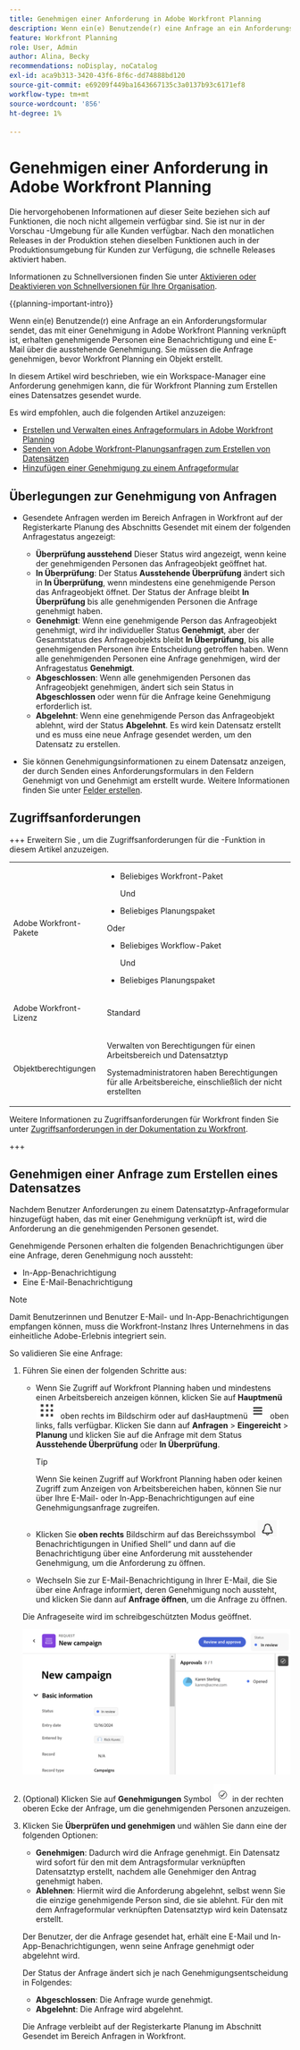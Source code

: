 ```yaml
---
title: Genehmigen einer Anforderung in Adobe Workfront Planning
description: Wenn ein(e) Benutzende(r) eine Anfrage an ein Anforderungsformular sendet, das mit einer Genehmigung in Adobe Workfront Planning verknüpft ist, erhalten genehmigende Personen eine Benachrichtigung und eine E-Mail über die ausstehende Genehmigung. Sie müssen die Anfrage genehmigen, bevor Workfront Planning ein Objekt erstellt.
feature: Workfront Planning
role: User, Admin
author: Alina, Becky
recommendations: noDisplay, noCatalog
exl-id: aca9b313-3420-43f6-8f6c-dd74888bd120
source-git-commit: e69209f449ba1643667135c3a0137b93c6171ef8
workflow-type: tm+mt
source-wordcount: '856'
ht-degree: 1%

---
```


# Genehmigen einer Anforderung in Adobe Workfront Planning

<!--take Preview and Production references at Production time-->

<!-- do you need to add that only workspace owners can view the Submitted/ Planning tab?? - asking team in slack-->

<span class="preview">Die hervorgehobenen Informationen auf dieser Seite beziehen sich auf Funktionen, die noch nicht allgemein verfügbar sind. Sie ist nur in der Vorschau -Umgebung für alle Kunden verfügbar. Nach den monatlichen Releases in der Produktion stehen dieselben Funktionen auch in der Produktionsumgebung für Kunden zur Verfügung, die schnelle Releases aktiviert haben. </span>

<span class="preview">Informationen zu Schnellversionen finden Sie unter [Aktivieren oder Deaktivieren von Schnellversionen für Ihre Organisation](/help/quicksilver/administration-and-setup/set-up-workfront/configure-system-defaults/enable-fast-release-process.md). </span>

{{planning-important-intro}}

Wenn ein(e) Benutzende(r) eine Anfrage an ein Anforderungsformular sendet, das mit einer Genehmigung in Adobe Workfront Planning verknüpft ist, erhalten genehmigende Personen eine Benachrichtigung und eine E-Mail über die ausstehende Genehmigung. Sie müssen die Anfrage genehmigen, bevor Workfront Planning ein Objekt erstellt.

In diesem Artikel wird beschrieben, wie ein Workspace-Manager eine Anforderung genehmigen kann, die für Workfront Planning zum Erstellen eines Datensatzes gesendet wurde.

Es wird empfohlen, auch die folgenden Artikel anzuzeigen:

* [Erstellen und Verwalten eines Anfrageformulars in Adobe Workfront Planning](/help/quicksilver/planning/requests/create-request-form.md)
* [Senden von Adobe Workfront-Planungsanfragen zum Erstellen von Datensätzen](/help/quicksilver/planning/requests/submit-requests.md)
* [Hinzufügen einer Genehmigung zu einem Anfrageformular](/help/quicksilver/planning/requests/add-approval-to-request-form.md)

## Überlegungen zur Genehmigung von Anfragen

* Gesendete Anfragen werden im Bereich Anfragen in Workfront auf der Registerkarte Planung des Abschnitts Gesendet mit einem der folgenden Anfragestatus angezeigt:

   * **Überprüfung ausstehend** Dieser Status wird angezeigt, wenn keine der genehmigenden Personen das Anfrageobjekt geöffnet hat.
   * **In Überprüfung**: Der Status **Ausstehende Überprüfung** ändert sich in **In Überprüfung**, wenn mindestens eine genehmigende Person das Anfrageobjekt öffnet. Der Status der Anfrage bleibt **In Überprüfung** bis alle genehmigenden Personen die Anfrage genehmigt haben.
   * **Genehmigt**: Wenn eine genehmigende Person das Anfrageobjekt genehmigt, wird ihr individueller Status **Genehmigt**, aber der Gesamtstatus des Anfrageobjekts bleibt **In Überprüfung**, bis alle genehmigenden Personen ihre Entscheidung getroffen haben. Wenn alle genehmigenden Personen eine Anfrage genehmigen, wird der Anfragestatus **Genehmigt**.
   * **Abgeschlossen**: Wenn alle genehmigenden Personen das Anfrageobjekt genehmigen, ändert sich sein Status in **Abgeschlossen** oder wenn für die Anfrage keine Genehmigung erforderlich ist.
   * **Abgelehnt**: Wenn eine genehmigende Person das Anfrageobjekt ablehnt, wird der Status **Abgelehnt**. Es wird kein Datensatz erstellt und es muss eine neue Anfrage gesendet werden, um den Datensatz zu erstellen.

* <span class="preview">Sie können Genehmigungsinformationen zu einem Datensatz anzeigen, der durch Senden eines Anforderungsformulars in den Feldern Genehmigt von und Genehmigt am erstellt wurde. Weitere Informationen finden Sie unter [Felder erstellen](/help/quicksilver/planning/fields/create-fields.md).</span>

## Zugriffsanforderungen

+++ Erweitern Sie , um die Zugriffsanforderungen für die -Funktion in diesem Artikel anzuzeigen. 

<table style="table-layout:auto"> 
<col> 
</col> 
<col> 
</col> 
<tbody> 
<tr> 
   <td role="rowheader"><p>Adobe Workfront-Pakete</p></td> 
   <td> 
<ul><li><p>Beliebiges Workfront-Paket</p></li>
Und
<li><p>Beliebiges Planungspaket</p></li></ul>
Oder
<ul><li><p>Beliebiges Workflow-Paket</p></li>
Und
<li><p>Beliebiges Planungspaket</p></li></ul>
   </td> </tr>

</tr> 
  <tr> 
   <td role="rowheader"><p>Adobe Workfront-Lizenz</p></td> 
   <td><p>Standard</p> 
  </td> 
  </tr> 
  <tr> 
   <td role="rowheader"><p>Objektberechtigungen</p></td> 
   <td>   <p>Verwalten von Berechtigungen für einen Arbeitsbereich und Datensatztyp</a> </p>  
   <p>Systemadministratoren haben Berechtigungen für alle Arbeitsbereiche, einschließlich der nicht erstellten</p>  </td> 
  </tr>  
</tbody> 
</table>

Weitere Informationen zu Zugriffsanforderungen für Workfront finden Sie unter [Zugriffsanforderungen in der Dokumentation zu Workfront](/help/quicksilver/administration-and-setup/add-users/access-levels-and-object-permissions/access-level-requirements-in-documentation.md).

+++

## Genehmigen einer Anfrage zum Erstellen eines Datensatzes

Nachdem Benutzer Anforderungen zu einem Datensatztyp-Anfrageformular hinzugefügt haben, das mit einer Genehmigung verknüpft ist, wird die Anforderung an die genehmigenden Personen gesendet.

Genehmigende Personen erhalten die folgenden Benachrichtigungen über eine Anfrage, deren Genehmigung noch aussteht:

* In-App-Benachrichtigung
* Eine E-Mail-Benachrichtigung

>[!NOTE]
>
>Damit Benutzerinnen und Benutzer E-Mail- und In-App-Benachrichtigungen empfangen können, muss die Workfront-Instanz Ihres Unternehmens in das einheitliche Adobe-Erlebnis integriert sein.

So validieren Sie eine Anfrage:

1. Führen Sie einen der folgenden Schritte aus:

   * Wenn Sie Zugriff auf Workfront Planning haben und mindestens einen Arbeitsbereich anzeigen können, klicken Sie auf **Hauptmenü** ![Punkte-](assets/dots-menu.png) oben rechts im Bildschirm oder auf das **&#x200B;**&#x200B;Hauptmenü![Zeilen-Hauptmenü](assets/lines-menu.png) oben links, falls verfügbar. Klicken Sie dann auf **Anfragen** > **Eingereicht** > **Planung** und klicken Sie auf die Anfrage mit dem Status **Ausstehende Überprüfung** oder **In Überprüfung**.

     >[!TIP]
     >
     >Wenn Sie keinen Zugriff auf Workfront Planning haben oder keinen Zugriff zum Anzeigen von Arbeitsbereichen haben, können Sie nur über Ihre E-Mail- oder In-App-Benachrichtigungen auf eine Genehmigungsanfrage zugreifen.

   * Klicken Sie **oben rechts** Bildschirm auf das Bereichssymbol ![Benachrichtigungsbereich) &#x200B;](assets/notifications-area-icon-unified-shell.png)Benachrichtigungen in Unified Shell“ und dann auf die Benachrichtigung über eine Anforderung mit ausstehender Genehmigung, um die Anforderung zu öffnen.
   * Wechseln Sie zur E-Mail-Benachrichtigung in Ihrer E-Mail, die Sie über eine Anfrage informiert, deren Genehmigung noch aussteht, und klicken Sie dann auf **Anfrage öffnen**, um die Anfrage zu öffnen. <!--add the name of the button here, from the email-->

   Die Anfrageseite wird im schreibgeschützten Modus geöffnet.

   ![Schreibgeschützte Anfrageseite im Prüfungsstatus](assets/read-only-reqeust-page-in-review-status.png)

1. (Optional) Klicken Sie auf **Genehmigungen** Symbol ![Genehmigungen](assets/approvals-icon.png) in der rechten oberen Ecke der Anfrage, um die genehmigenden Personen anzuzeigen.
1. Klicken Sie **Überprüfen und genehmigen** und wählen Sie dann eine der folgenden Optionen:

   * **Genehmigen**: Dadurch wird die Anfrage genehmigt. Ein Datensatz wird sofort für den mit dem Antragsformular verknüpften Datensatztyp erstellt, nachdem alle Genehmiger den Antrag genehmigt haben.
   * **Ablehnen**: Hiermit wird die Anforderung abgelehnt, selbst wenn Sie die einzige genehmigende Person sind, die sie ablehnt. Für den mit dem Anfrageformular verknüpften Datensatztyp wird kein Datensatz erstellt.

   Der Benutzer, der die Anfrage gesendet hat, erhält eine E-Mail und In-App-Benachrichtigungen, wenn seine Anfrage genehmigt oder abgelehnt wird.

   Der Status der Anfrage ändert sich je nach Genehmigungsentscheidung in Folgendes:

   * **Abgeschlossen**: Die Anfrage wurde genehmigt.
   * **Abgelehnt**: Die Anfrage wird abgelehnt.

   Die Anfrage verbleibt auf der Registerkarte Planung im Abschnitt Gesendet im Bereich Anfragen in Workfront.
